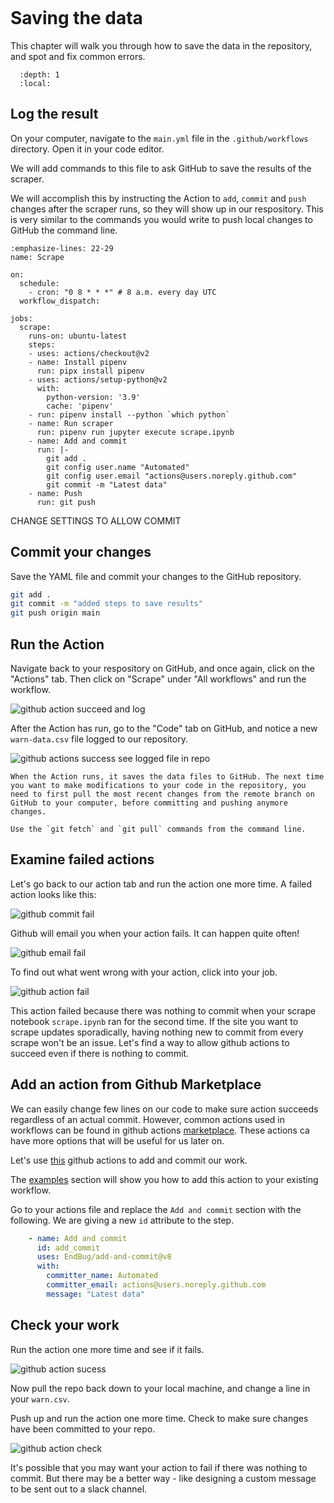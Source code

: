 ```{include} _templates/nav.html
```

# Saving the data

This chapter will walk you through how to save the data in the repository, and spot and fix common errors.  

```{contents} Sections
  :depth: 1
  :local:
```

## Log the result

On your computer, navigate to the `main.yml` file in the `.github/workflows` directory. Open it in your code editor. 

We will add commands to this file to ask GitHub to save the results of the scraper. 

We will accomplish this by instructing the Action to `add`, `commit` and `push` changes after the scraper runs, so they will show up in our respository. This is very similar to the commands you would write to push local changes to GitHub the command line.

```{code-block} yaml
:emphasize-lines: 22-29
name: Scrape

on:
  schedule:
    - cron: "0 8 * * *" # 8 a.m. every day UTC
  workflow_dispatch:

jobs:
  scrape:
    runs-on: ubuntu-latest
    steps:
    - uses: actions/checkout@v2
    - name: Install pipenv
      run: pipx install pipenv
    - uses: actions/setup-python@v2
      with:
        python-version: '3.9'
        cache: 'pipenv'
    - run: pipenv install --python `which python`
    - name: Run scraper
      run: pipenv run jupyter execute scrape.ipynb
    - name: Add and commit	
      run: |-	
        git add .	
        git config user.name "Automated"	
        git config user.email "actions@users.noreply.github.com"	
        git commit -m "Latest data" 	
    - name: Push	
      run: git push
```
CHANGE SETTINGS TO ALLOW COMMIT
## Commit your changes

Save the YAML file and commit your changes to the GitHub repository.

```bash
git add .
git commit -m "added steps to save results"
git push origin main
```

## Run the Action

Navigate back to your respository on GitHub, and once again, click on the "Actions" tab. Then click on "Scrape" under "All workflows" and run the workflow. 

![github action succeed and log](./_static/actions-save-and-log.png)

After the Action has run, go to the "Code" tab on GitHub, and notice a new `warn-data.csv` file logged to our repository.

![github actions success see logged file in repo](./_static/actions-success-final.png)

```{note}
When the Action runs, it saves the data files to GitHub. The next time you want to make modifications to your code in the repository, you need to first pull the most recent changes from the remote branch on GitHub to your computer, before committing and pushing anymore changes. 

Use the `git fetch` and `git pull` commands from the command line.
```

## Examine failed actions

Let's go back to our action tab and run the action one more time.
A failed action looks like this:

![github commit fail](./_static/commit1.png)

Github will email you when your action fails. It can happen quite often!

![github email fail](./_static/commit2.png)

To find out what went wrong with your action, click into your job. 

![github action fail](./_static/commit3.png)

This action failed because there was nothing to commit when your scrape notebook `scrape.ipynb` ran for the second time. 
If the site you want to scrape updates sporadically, having nothing new to commit from every scrape won't be an issue. Let's find a way to allow github actions to succeed even if there is nothing to commit. 

## Add an action from Github Marketplace

We can easily change few lines on our code to make sure action succeeds regardless of an actual commit. However, common actions used in workflows can be found in github actions [marketplace](https://github.com/marketplace?type=actions). These actions ca  have more options that will be useful for us later on.

Let's use [this](https://github.com/marketplace/actions/add-commit) github actions to add and commit our work. 

The [examples](https://github.com/marketplace/actions/add-commit#examples) section will show you how to add this action to your existing workflow. 

Go to your actions file and replace the `Add and commit` section with the following. We are giving a new `id` attribute to the step.

```yaml
    - name: Add and commit
      id: add_commit
      uses: EndBug/add-and-commit@v8
      with:
        committer_name: Automated
        committer_email: actions@users.noreply.github.com
        message: "Latest data"
```

## Check your work

Run the action one more time and see if it fails. 

![github action sucess](./_static/commit4-copy.png)

Now pull the repo back down to your local machine, and change a line in your `warn.csv`. 

Push up and run the action one more time. Check to make sure changes have been committed to your repo.

![github action check](./_static/commit5.png)

It's possible that you may want your action to fail if there was nothing to commit. But there may be a better way - like designing a custom message to be sent out to a slack channel. 

